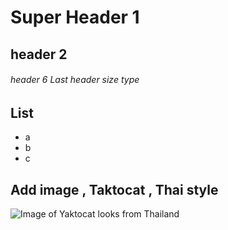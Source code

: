 # Super Header 1
## header 2
###### header 6 Last header size type

## List
- a
- b
- c

## Add image , Taktocat , Thai style 

![Image of Yaktocat looks from Thailand ](https://octodex.github.com/images/yaktocat.png)
